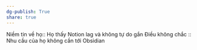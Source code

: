 ```yaml
---
dg-publish: True
share: true
---
```

Niềm tin về họ:: Họ thấy Notion lag và không tự do gắn 
Điều không chắc :: Nhu cầu của họ không cần tới Obsidian
